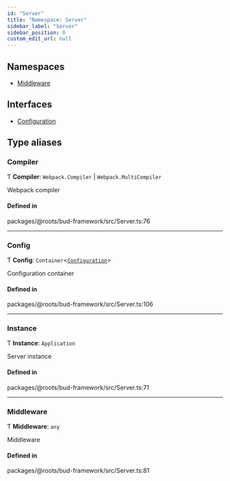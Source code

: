 ```yaml
---
id: "Server"
title: "Namespace: Server"
sidebar_label: "Server"
sidebar_position: 0
custom_edit_url: null
---
```


## Namespaces

- [Middleware](Server.Middleware.md)

## Interfaces

- [Configuration](../interfaces/Server.Configuration.md)

## Type aliases

### Compiler

Ƭ **Compiler**: `Webpack.Compiler` \| `Webpack.MultiCompiler`

Webpack compiler

#### Defined in

packages/@roots/bud-framework/src/Server.ts:76

___

### Config

Ƭ **Config**: `Container`<[`Configuration`](../interfaces/Server.Configuration.md)\>

Configuration container

#### Defined in

packages/@roots/bud-framework/src/Server.ts:106

___

### Instance

Ƭ **Instance**: `Application`

Server instance

#### Defined in

packages/@roots/bud-framework/src/Server.ts:71

___

### Middleware

Ƭ **Middleware**: `any`

Middleware

#### Defined in

packages/@roots/bud-framework/src/Server.ts:81
